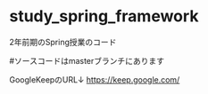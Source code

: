 # study_spring_framework
2年前期のSpring授業のコード

#ソースコードはmasterブランチにあります

GoogleKeepのURL↓
https://keep.google.com/
